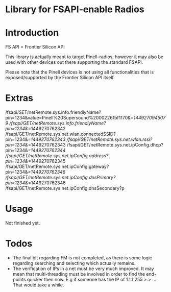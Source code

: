 Library for FSAPI-enable Radios
===============================

# Introduction

FS API = Frontier Silicon API

This library is actually meant to target Pinell-radios, however it may also be used with other devices out there supporting the standard FSAPI.

Please note that the Pinell devices is not using all functionalities that is exposed/supported by the Frontier Silicon API itself.

# Extras

/fsapi/SET/netRemote.sys.info.friendlyName?pin=1234&value=Pinell%20Supersound%20002261bf1170&_=1449270945079
/fsapi/GET/netRemote.sys.info.friendlyName?pin=1234&_=1449270762342
/fsapi/GET/netRemote.sys.net.wlan.connectedSSID?pin=1234&_=1449270762343
/fsapi/GET/netRemote.sys.net.wlan.rssi?pin=1234&_=1449270762343
/fsapi/GET/netRemote.sys.net.ipConfig.dhcp?pin=1234&_=1449270762344
/fsapi/GET/netRemote.sys.net.ipConfig.address?pin=1234&_=1449270762345
/fsapi/GET/netRemote.sys.net.ipConfig.gateway?pin=1234&_=1449270762346
/fsapi/GET/netRemote.sys.net.ipConfig.dnsPrimary?pin=1234&_=1449270762346
/fsapi/GET/netRemote.sys.net.ipConfig.dnsSecondary?p

# Usage

Not finished yet.

# Todos

- The final bit regarding FM is not completed, as there is some logic regarding searching and selecting which actually remains.
- The verification of IPs in a net must be very much improved. It may mean that multi-threading must be involved in order to find the end-points quicker then now. E.g if someone has the IP of 1.1.1.255 \>.\> .... That would take a while.